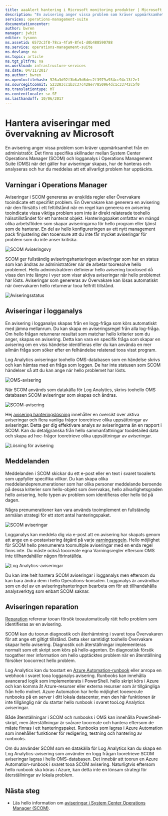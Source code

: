 ```yaml
---
title: aaaAlert hantering i Microsoft monitoring produkter | Microsoft Docs
description: "En avisering anger vissa problem som kräver uppmärksamhet från en administratör.  Den här artikeln beskriver hello skillnaderna i hur aviseringar skapas och hanteras i System Center Operations Manager (SCOM) och logganalys och ger bästa praxis i utnyttja hello två produkter för en strategi för avisering hybrid."
services: operations-management-suite
documentationcenter: 
author: bwren
manager: jwhit
editor: tysonn
ms.assetid: 6572c3f8-78ca-4fa9-8fe1-d0b488590788
ms.service: operations-management-suite
ms.devlang: na
ms.topic: article
ms.tgt_pltfrm: na
ms.workload: infrastructure-services
ms.date: 04/11/2017
ms.author: bwren
ms.openlocfilehash: 526a3d92f3b6a5d6dec2f3979a934cc94c13f2e1
ms.sourcegitcommit: 523283cc1b3c37c428e77850964dc1c33742c5f0
ms.translationtype: MT
ms.contentlocale: sv-SE
ms.lasthandoff: 10/06/2017
---
```

# <a name="managing-alerts-with-microsoft-monitoring"></a>Hantera aviseringar med övervakning av Microsoft
En avisering anger vissa problem som kräver uppmärksamhet från en administratör.  Det finns specifika skillnader mellan System Center Operations Manager (SCOM) och logganalys i Operations Management Suite (OMS) när det gäller hur aviseringar skapas, hur de hanteras och analyseras och hur du meddelas att ett allvarligt problem har upptäckts.

## <a name="alerts-in-operations-manager"></a>Varningar i Operations Manager
Aviseringar i SCOM genereras av enskilda regler eller Övervakare tooindicate ett specifikt problem.  En Övervakare kan generera en avisering när den försätts i ett feltillstånd när en regel kan generera en avisering tooindicate vissa viktiga problem som inte är direkt relaterade toohello hälsotillståndet för ett hanterat objekt.  Hanteringspaket omfattar en mängd olika arbetsflöden som skapar aviseringarna för hello program eller tjänst som de hanterar.  En del av hello konfigureringen av ett nytt management pack finjustering den tooensure att du inte får mycket aviseringar för problem som du inte anser kritiska.

![SCOM Aviseringsvy](media/operations-management-suite-monitoring-alerts/scom-alert-view.png)

SCOM ger fullständig aviseringshanteringen aviseringar som har en status som kan ändras av administratörer när de arbetar tooresolve hello problemet.  Hello administratören definierar hello avisering tooclosed då visas den inte längre i vyer som visar aktiva aviseringar när hello problemet har lösts.  Aviseringar som genereras av Övervakare kan lösas automatiskt när övervakaren hello returnerar tooa felfritt tillstånd.

![Aviseringsstatus](media/operations-management-suite-monitoring-alerts/scom-alert-status.png)

## <a name="alerts-in-log-analytics"></a>Aviseringar i logganalys
En avisering i logganalys skapas från en logg-fråga som körs automatiskt med jämna mellanrum.  Du kan skapa en aviseringsregel från alla log-fråga.  Om hello frågan returnerar resultat som matchar hello kriterier som du anger, skapas en avisering.  Detta kan vara en specifik fråga som skapar en avisering om en viss händelse identifieras eller du kan använda en mer allmän fråga som söker efter en felhändelse relaterad tooa visst program.

Log Analytics aviseringar toohello OMS-databasen som en händelse skrivs och kan hämtas med en fråga som loggen.  De har inte statusen som SCOM händelser så att du kan ange när hello problemet har lösts.

![OMS-avisering](media/operations-management-suite-monitoring-alerts/oms-alert.png)

När SCOM används som datakälla för Log Analytics, skrivs toohello OMS databasen SCOM aviseringar som skapas och ändras.  

![SCOM-avisering](media/operations-management-suite-monitoring-alerts/scom-alert.png)

Hej [avisering hanteringslösning](http://technet.microsoft.com/library/mt484092.aspx) innehåller en översikt över aktiva aviseringar och flera vanliga frågor tooretrieve olika uppsättningar av aviseringar.  Detta ger dig effektivare analys av aviseringarna än en rapport i SCOM.  Kan du detaljgranska från hello sammanfattningar toodetailed data och skapa ad hoc-frågor tooretrieve olika uppsättningar av aviseringar.

![Lösning för avisering](media/operations-management-suite-monitoring-alerts/alert-management.png)

## <a name="notifications"></a>Meddelanden
Meddelanden i SCOM skickar du ett e-post eller en text i svaret tooalerts som uppfyller specifika villkor.  Du kan skapa olika meddelandeprenumerationer som har olika personer meddelande beroende på dessa kriterier som hello-objekt som övervakas, hello allvarlighetsgraden hello avisering, hello typen av problem som identifieras eller hello tid på dagen.

Några prenumerationer kan vara används tooimplement en fullständig anmälan strategi för ett stort antal hanteringspaket.

![SCOM aviseringar](media/operations-management-suite-monitoring-alerts/alerts-overview-scom.png)

Logganalys kan meddela dig via e-post att en avisering har skapats genom att ange en e-postavisering åtgärd på varje [varningsregeln](http://technet.microsoft.com/library/mt614775.aspx).  Hello möjlighet för SCOM hello prenumerera toomultiple aviseringar med en enda regel finns inte.  Du måste också toocreate egna Varningsregler eftersom OMS inte tillhandahåller någon förinställda.

![Log Analytics-aviseringar](media/operations-management-suite-monitoring-alerts/alerts-overview-oms.png)

Du kan inte helt hantera SCOM aviseringar i logganalys men eftersom du kan bara ändra dem i hello Operations-konsolen.  Logganalys är användbar som en del av en aviseringshanteringen bearbeta om för att tillhandahålla analysverktyg som enbart SCOM saknar.

## <a name="alert-remediation"></a>Aviseringen reparation
[Reparation](http://technet.microsoft.com/library/mt614775.aspx) refererar tooan försök tooautomatically rätt hello problem som identifieras av en avisering.

SCOM kan du toorun diagnostik och återhämtning i svaret tooa Övervakaren för att ange ett giltigt tillstånd.  Detta sker samtidigt toohello Övervakare skapar hello avisering.  Diagnostik och återställningar implementeras normalt som ett skript som körs på hello-agenten.  En diagnostisk försök toogather mer information om hello upptäcktes problem när en återställning försöker toocorrect hello problem.

Log Analytics kan du toostart en [Azure Automation-runbook](https://azure.microsoft.com/documentation/services/automation/) eller anropa en webhook i svaret tooa logganalys avisering.  Runbooks kan innehålla avancerad logik som implementerats i PowerShell.  hello skript körs i Azure och kan komma åt Azure-resurser eller externa resurser som är tillgängliga från hello molnet.  Azure Automation har hello möjlighet tooexecute runbooks på en server i ditt lokala datacenter, men den här funktionen är inte tillgänglig när du startar hello runbook i svaret tooLog Analytics aviseringar.

Både återställningar i SCOM och runbooks i OMS kan innehålla PowerShell-skript, men återställningar är svårare toocreate och hantera eftersom de måste finnas i ett hanteringspaket.  Runbooks som lagras i Azure Automation som innehåller funktioner för redigering, testning och hantering av runbooks.

Om du använder SCOM som en datakälla för Log Analytics kan du skapa en Log Analytics-avisering som använder en logg frågan tooretrieve SCOM aviseringar lagras i hello OMS-databasen.  Det innebär att toorun en Azure Automation-runbook i svaret tooa SCOM avisering.  Naturligtvis eftersom hello runbook ska köras i Azure, kan detta inte en lönsam strategi för återställningar av lokala problem.

## <a name="next-steps"></a>Nästa steg
* Läs hello information om [aviseringar i System Center Operations Manager (SCOM)](https://technet.microsoft.com/library/hh212913.aspx).

